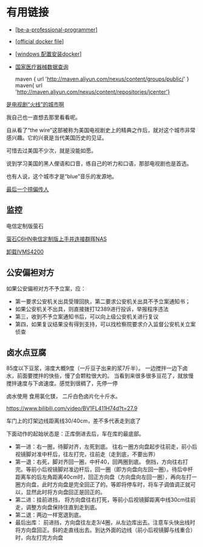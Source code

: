 
# 有用链接

- [[be-a-professional-programmer]](https://github.com/stanzhai/be-a-professional-programmer)
- [[official docker file]](https://github.com/docker-library)
- [[windows 配置安装docker]](https://docs.microsoft.com/zh-cn/virtualization/windowscontainers/manage-docker/configure-docker-daemon)

- [国家医疗器械数据查询](http://app1.sfda.gov.cn/datasearchcnda/face3/base.jsp?tableId=26&tableName=TABLE26&title=%EF%BF%BD%EF%BF%BD%EF%BF%BD%EF%BF%BD%D2%BD%EF%BF%BD%EF%BF%BD%EF%BF%BD%EF%BF%BD%D0%B5%EF%BF%BD%EF%BF%BD%C6%B7%EF%BF%BD%EF%BF%BD%D7%A2%EF%BF%BD%E1%A3%A9&bcId=152904417281669781044048234789)

    maven { url 'http://maven.aliyun.com/nexus/content/groups/public/' }
    maven{ url 'http://maven.aliyun.com/nexus/content/repositories/jcenter'}



[是电视剧“火线”的城市啊](http://www.mjf2020.com/ziyuan/2651602.html#26516-1-WEB-DL)

我自己也一直想去那里看看呢。

自从看了“the wire”这部被称为美国电视剧史上的精典之作后，就对这个城市非常感兴趣。它的兴衰是当代美国历史的见证。

可惜去过美国不少次，就是没能如愿。

说到学习美国的黑人俚语和口音，练自己的听力和口语，那部电视剧也是首选。

也有人说，这个城市才是“blue”音乐的发源地。


[最后一个捞偏传人](http://www.borafuste.com/bqg/15509/4188373.html)

## 监控

电信定制版萤石

[萤石C6HN电信定制版上手并连接群晖NAS](https://post.smzdm.com/p/a3d4573k/)

[卸载IVMS4200](https://www.advanceduninstaller.com/iVMS-4200-Video-Wall-ccc92b55570eb8652759242cca3414b3-application.htm)

## 公安偏袒对方

如果公安偏袒对方不予立案，应：

- 第一要求公安机关出具受理回执，第二要求公安机关出具不予立案通知书；
- 如果公安机关不出具，则直接拨打12389进行投诉，举报程序违法
- 第三，收到不予立案通知书后，可以向上级公安机关进行复议
- 第四，如果复议结果没有得到支持，可以找检察院要求介入监督公安机关立案侦查

## 卤水点豆腐

85度以下豆浆，溶度大概9度（一斤豆子出来的浆7斤半）。
一边搅拌一边下卤水，前面要搅拌的快些，慢了会颗粒很大的。 当看到来很多很多豆花了，就放慢搅拌速度与下卤速度。感觉到很稠了，先停一停

卤水使用 食用氯化镁， 二斤白色卤片化十斤水。


https://www.bilibili.com/video/BV1FL411H74d?t=27.9

车门上的灯架边线距离线30/40cm，差不多代表走到底了

下面动作的起始状态是：正库倒进去后，车在库的最底部。 

- 第一进：右一圈，待脚对齐，左死到底。  往右一圈方向盘起步往前走，前小后视镜脚对准中杆后，往左打完，往前走（走到底，不要出界）
- 第一退：右死，脚对齐回一圈，中杆40，回两圈到底。  倒挡，方向往右打完。等前小后视镜脚对准边杆后，回一圈（即方向盘向左回一圈）。待后中杆距离车的后左角距离40cm时，回正方向盘（方向盘向左回一圈），再向左打一圈方向盘，此时方向盘是完全回正了的。等即将停车时，将车子调值调正就可以，显然此时将方向盘回正是回正的。
- 第二进：挂前进挡， 将方向盘往右打死，等前小后视镜脚距离中线30cm往前走，调整方向盘保持住直到走到底。
- 第二退：两边一样宽退到底。
- 最后出库： 前进挡，方向盘往左走3/4圈，从左边库出去。注意车头快出线时将方向盘回正。斜的走直线出去。到达外面的边线（前小后视镜脚与线重合）时，向左打完方向盘